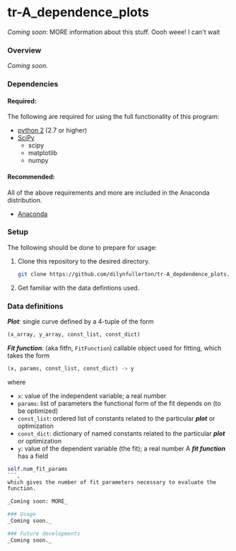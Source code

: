 # tr-A_dependence_plots
_Coming soon_: MORE information about this stuff. Oooh weee! I can't wait

### Overview
_Coming soon._

### Dependencies

#### Required:
The following are required for using the full functionality of this program:

* [python 2](https://www.python.org/downloads) (2.7 or higher)
* [SciPy](https://www.scipy.org/install.html)
  * scipy
  * matplotlib
  * numpy

#### Recommended:
All of the above requirements and more are included in the Anaconda
distribution.

* [Anaconda](https://www.continuum.io/downloads)

### Setup
The following should be done to prepare for usage:

1. Clone this repository to the desired directory.

    ```bash
    git clone https://github.com/dilynfullerton/tr-A_depdendence_plots.git
    ```
2. Get familiar with the data defintions used.

### Data definitions
**_Plot_**: single curve defined by a 4-tuple of the form

```python
(x_array, y_array, const_list, const_dict)
```


**_Fit function_**: (aka fitfn, `FitFunction`) callable object used for
fitting, which takes the form

```python
(x, params, const_list, const_dict) -> y
```
where
* `x`: value of the independent variable; a real number
* `params`: list of parameters the functional form of the fit
depends on \(to be optimized\)
* `const_list`: ordered list of constants related to the particular
**_plot_** or optimization
* `const_dict`: dictionary of named constants related to the
particular **_plot_** or optimization
* `y`: value of the dependent variable (the fit); a real number
A **_fit function_** has a field
```python
self.num_fit_params
```,
which gives the number of fit parameters necessary to evaluate the
function.

_Coming soon: MORE_

### Usage
_Coming soon._

### Future developments
_Coming soon._
